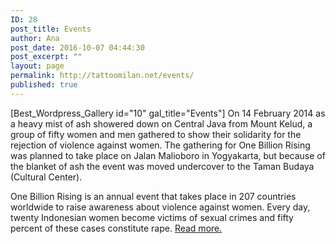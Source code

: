 ```yaml
---
ID: 28
post_title: Events
author: Ana
post_date: 2016-10-07 04:44:30
post_excerpt: ""
layout: page
permalink: http://tattoomilan.net/events/
published: true
---
```

[Best_Wordpress_Gallery id="10" gal_title="Events"]
On 14 February 2014 as a heavy mist of ash showered down on Central Java from Mount Kelud, a group of fifty women and men gathered to show their solidarity for the rejection of violence against women. The gathering for One Billion Rising was planned to take place on Jalan Malioboro in Yogyakarta, but because of the blanket of ash the event was moved undercover to the Taman Budaya (Cultural Center).

One Billion Rising is an annual event that takes place in 207 countries worldwide to raise awareness about violence against women. Every day, twenty Indonesian women become victims of sexual crimes and fifty percent of these cases constitute rape. <a href="http://www.insideindonesia.org/dancing-against-violence" target="_blank">Read more.</a>